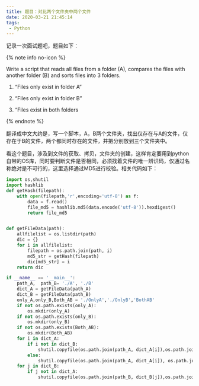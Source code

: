 ```yaml
---
title: 题目：对比两个文件夹中两个文件
date: 2020-03-21 21:45:14
tags:
 - Python
---
```


记录一次面试题吧，题目如下：

{% note info no-icon %}

Write a script that reads all files from a folder (A), compares the files with another folder (B) and sorts files into 3 folders.

1. “Files only exist in folder A” 

2. “Files only exist in folder B”

3. “Files exist in both folders

{% endnote %}

翻译成中文大约是，写一个脚本，A，B两个文件夹，找出仅存在与A的文件，仅存在于B的文件，两个都同时存在的文件，并把分别放到三个文件夹中。

看这个题目，涉及到文件的获取、拷贝，文件夹的创建，这样肯定要用到python自带的OS库，同时要判断文件是否相同，必须找着文件的唯一辨识码，仅通过名称绝对是不可行的，这里选择通过MD5进行校验。相关代码如下：

<!--more-->

```python
import os,shutil
import hashlib
def getHash(filepath):
    with open(filepath,'r',encoding='utf-8') as f:
        data = f.read()
        file_md5 = hashlib.md5(data.encode('utf-8')).hexdigest()
        return file_md5


def getFileData(path):
    allfilelist = os.listdir(path)
    dic = {}
    for i in allfilelist:
        filepath = os.path.join(path, i)
        md5_str = getHash(filepath)
        dic[md5_str] = i
    return dic

if __name__ == '__main__':
    path_A,  path_B= './A', './B'
    dict_A = getFileData(path_A)
    dict_B = getFileData(path_B)
    only_A,only_B,Both_AB = './OnlyA','./OnlyB','BothAB'
    if not os.path.exists(only_A):
        os.mkdir(only_A)
    if not os.path.exists(only_B):
        os.mkdir(only_B)
    if not os.path.exists(Both_AB):
        os.mkdir(Both_AB)
    for i in dict_A:
        if i not in dict_B:
            shutil.copyfile(os.path.join(path_A, dict_A[i]),os.path.join(only_A, dict_A[i]))
        else:
            shutil.copyfile(os.path.join(path_A, dict_A[i]), os.path.join(Both_AB, dict_A[i]))
    for j in dict_B:
        if j not in dict_A:
            shutil.copyfile(os.path.join(path_B, dict_B[j]),os.path.join(only_B, dict_B[j]))
```

